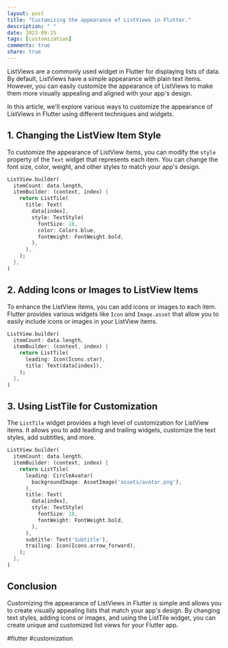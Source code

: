 ```yaml
---
layout: post
title: "Customizing the appearance of ListViews in Flutter."
description: " "
date: 2023-09-15
tags: [customization]
comments: true
share: true
---
```


ListViews are a commonly used widget in Flutter for displaying lists of data. By default, ListViews have a simple appearance with plain text items. However, you can easily customize the appearance of ListViews to make them more visually appealing and aligned with your app's design.

In this article, we'll explore various ways to customize the appearance of ListViews in Flutter using different techniques and widgets.

## 1. Changing the ListView Item Style

To customize the appearance of ListView items, you can modify the `style` property of the `Text` widget that represents each item. You can change the font size, color, weight, and other styles to match your app's design.

```dart
ListView.builder(
  itemCount: data.length,
  itemBuilder: (context, index) {
    return ListTile(
      title: Text(
        data[index],
        style: TextStyle(
          fontSize: 18,
          color: Colors.blue,
          fontWeight: FontWeight.bold,
        ),
      ),
    );
  },
)
```

## 2. Adding Icons or Images to ListView Items

To enhance the ListView items, you can add icons or images to each item. Flutter provides various widgets like `Icon` and `Image.asset` that allow you to easily include icons or images in your ListView items.

```dart
ListView.builder(
  itemCount: data.length,
  itemBuilder: (context, index) {
    return ListTile(
      leading: Icon(Icons.star),
      title: Text(data[index]),
    );
  },
)
```

## 3. Using ListTile for Customization

The `ListTile` widget provides a high level of customization for ListView items. It allows you to add leading and trailing widgets, customize the text styles, add subtitles, and more.

```dart
ListView.builder(
  itemCount: data.length,
  itemBuilder: (context, index) {
    return ListTile(
      leading: CircleAvatar(
        backgroundImage: AssetImage('assets/avatar.png'),
      ),
      title: Text(
        data[index],
        style: TextStyle(
          fontSize: 18,
          fontWeight: FontWeight.bold,
        ),
      ),
      subtitle: Text('Subtitle'),
      trailing: Icon(Icons.arrow_forward),
    );
  },
)
```

## Conclusion

Customizing the appearance of ListViews in Flutter is simple and allows you to create visually appealing lists that match your app's design. By changing text styles, adding icons or images, and using the ListTile widget, you can create unique and customized list views for your Flutter app.

#flutter #customization